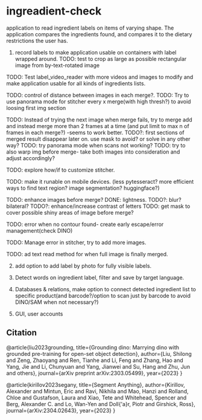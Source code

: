 # ingreadient-check
application to read ingredient labels on items of varying shape.
The application compares the ingredients found, and compares it
to the dietary restrictions the user has.

1) record labels to make application usable on containers with label wrapped around.
TODO: test to crop as large as possible rectangular image from by-text-rotated image
 
TODO: Test label_video_reader with more videos and images to modify and make application
      usable for all kinds of ingredients lists.

TODO: control of distance between images in each merge?.
TODO: Try to use panorama mode for stitcher every x
      merge(with high thresh?) to avoid loosing first img section

TODO: Instead of trying the next image when merge fails, try to
      merge add and instead merge more than 2 frames at a time
      (and put limit to max n of frames in each merge?)
      -seems to work better.
      TODO?: first sections of merged result disappear later on.
             use mask to avoid? or solve in any other way?
TODO: try panorama mode when scans not working?
TODO: try to also warp img before merge- 
      take both images into consideration and adjust accordingly?

TODO: explore how/if to customize stitcher.

TODO: make it runable on mobile devices.
      (less pytesseract? more efficient ways to find text region? image segmentation? huggingface?)

TODO: enhance images before merge?
  DONE: lightness.
  TODO?: blur? bilateral?
  TODO?: enhance/increase contrast of letters
TODO: get mask to cover possible shiny areas of image before merge?

TODO: error when no contour found- create early escape/error management(check DINO)

TODO: Manage error in stitcher, try to add more images.

TODO: ad text read method for when full image is finally merged.

2) add option to add label by photo for fully visible labels.

3) Detect words on ingredient label, filter and save by target language.

4) Databases & relations, make option to connect detected ingredient list to specific product(and barcode?/option to scan just by barcode to avoid DINO/SAM when not necessary?)

5) GUI, user accounts

## Citation
@article{liu2023grounding,
  title={Grounding dino: Marrying dino with grounded pre-training for open-set object detection},
  author={Liu, Shilong and Zeng, Zhaoyang and Ren, Tianhe and Li, Feng and Zhang, Hao and Yang, Jie and Li, Chunyuan and Yang, Jianwei and Su, Hang and Zhu, Jun and others},
  journal={arXiv preprint arXiv:2303.05499},
  year={2023}
}

@article{kirillov2023segany,
  title={Segment Anything},
  author={Kirillov, Alexander and Mintun, Eric and Ravi, Nikhila and Mao, Hanzi and Rolland, Chloe and Gustafson, Laura and Xiao, Tete and Whitehead, Spencer and Berg, Alexander C. and Lo, Wan-Yen and Doll{\'a}r, Piotr and Girshick, Ross},
  journal={arXiv:2304.02643},
  year={2023}
}
